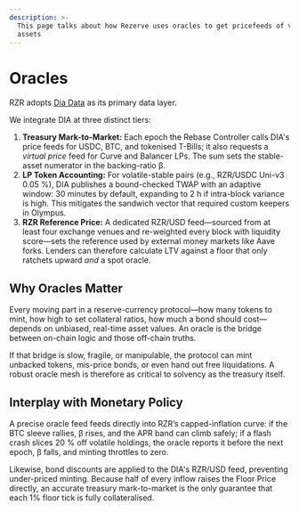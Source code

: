 ```yaml
---
description: >-
  This page talks about how Rezerve uses oracles to get pricefeeds of various
  assets
---
```


# Oracles

RZR adopts [Dia Data](http://diadata.org/) as its primary data layer.

We integrate DIA at three distinct tiers:

1. **Treasury Mark-to-Market:** Each epoch the Rebase Controller calls DIA's price feeds for USDC, BTC, and tokenised T-Bills; it also requests a _virtual price_ feed for Curve and Balancer LPs. The sum sets the stable-asset numerator in the backing-ratio β.
2. **LP Token Accounting:** For volatile-stable pairs (e.g., RZR/USDC Uni-v3 0.05 %), DIA publishes a bound-checked TWAP with an adaptive window: 30 minutes by default, expanding to 2 h if intra-block variance is high. This mitigates the sandwich vector that required custom keepers in Olympus.
3. **RZR Reference Price:** A dedicated RZR/USD feed—sourced from at least four exchange venues and re-weighted every block with liquidity score—sets the reference used by external money markets like Aave forks. Lenders can therefore calculate LTV against a floor that only ratchets upward _and_ a spot oracle.

## Why Oracles Matter

Every moving part in a reserve-currency protocol—how many tokens to mint, how high to set collateral ratios, how much a bond should cost—depends on unbiased, real-time asset values. An oracle is the bridge between on-chain logic and those off-chain truths.

If that bridge is slow, fragile, or manipulable, the protocol can mint unbacked tokens, mis-price bonds, or even hand out free liquidations. A robust oracle mesh is therefore as critical to solvency as the treasury itself.

## Interplay with Monetary Policy

A precise oracle feed feeds directly into RZR’s capped-inflation curve: if the BTC sleeve rallies, β rises, and the APR band can climb safely; if a flash crash slices 20 % off volatile holdings, the oracle reports it before the next epoch, β falls, and minting throttles to zero.

Likewise, bond discounts are applied to the DIA's RZR/USD feed, preventing under-priced minting. Because half of every inflow raises the Floor Price directly, an accurate treasury mark-to-market is the only guarantee that each 1% floor tick is fully collateralised.

